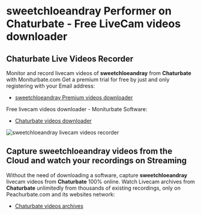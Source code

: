 # sweetchloeandray Performer on Chaturbate - Free LiveCam videos downloader

## Chaturbate Live Videos Recorder

Monitor and record livecam videos of **sweetchloeandray** from **Chaturbate** with Moniturbate.com
Get a premium trial for free by just and only registering with your Email address:
* [sweetchloeandray Premium videos downloader](https://moniturbate.com/request-demo-licence-key.html)

Free livecam videos downloader - Moniturbate Software:
* [Chaturbate videos downloader](https://moniturbate.com/moniturbate-download-software.html)

![sweetchloeandray livecam videos recorder](https://peachurnet.com/templates/moniturbate-software.png)


## Capture sweetchloeandray videos from the Cloud and watch your recordings on Streaming

Without the need of downloading a software, capture **sweetchloeandray** livecam videos from **Chaturbate** 100% online.
Watch Livecam archives from **Chaturbate** unlimitedly from thousands of existing recordings, only on Peachurbate.com and its websites network:
* [Chaturbate videos archives](https://peachurnet.com/)